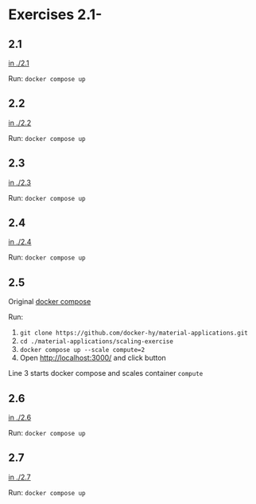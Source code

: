 # Exercises 2.1-

## 2.1

[in ./2.1](./2.1/)

Run: `docker compose up`

## 2.2
[in ./2.2](./2.2/)

Run: `docker compose up`

## 2.3
[in ./2.3](./2.3/)

Run: `docker compose up`

## 2.4
[in ./2.4](./2.4/)

Run: `docker compose up`

## 2.5
Original [docker compose](2.5/docker-compose.yml)

Run: 
1. `git clone https://github.com/docker-hy/material-applications.git`
2. `cd ./material-applications/scaling-exercise`
3. `docker compose up --scale compute=2`
4. Open [http://localhost:3000/](http://localhost:3000/) and click button

Line 3 starts docker compose and scales container `compute` 

## 2.6
[in ./2.6](./2.6/)

Run: `docker compose up`

## 2.7
[in ./2.7](./2.7/)

Run: `docker compose up`